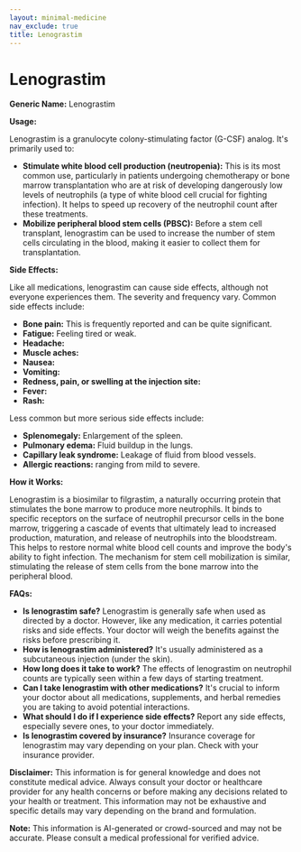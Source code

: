 ```yaml
---
layout: minimal-medicine
nav_exclude: true
title: Lenograstim
---
```


# Lenograstim

**Generic Name:** Lenograstim

**Usage:**

Lenograstim is a granulocyte colony-stimulating factor (G-CSF) analog.  It's primarily used to:

* **Stimulate white blood cell production (neutropenia):** This is its most common use, particularly in patients undergoing chemotherapy or bone marrow transplantation who are at risk of developing dangerously low levels of neutrophils (a type of white blood cell crucial for fighting infection).  It helps to speed up recovery of the neutrophil count after these treatments.
* **Mobilize peripheral blood stem cells (PBSC):** Before a stem cell transplant, lenograstim can be used to increase the number of stem cells circulating in the blood, making it easier to collect them for transplantation.


**Side Effects:**

Like all medications, lenograstim can cause side effects, although not everyone experiences them.  The severity and frequency vary. Common side effects include:

* **Bone pain:** This is frequently reported and can be quite significant.
* **Fatigue:** Feeling tired or weak.
* **Headache:**
* **Muscle aches:**
* **Nausea:**
* **Vomiting:**
* **Redness, pain, or swelling at the injection site:**
* **Fever:**
* **Rash:**

Less common but more serious side effects include:

* **Splenomegaly:** Enlargement of the spleen.
* **Pulmonary edema:** Fluid buildup in the lungs.
* **Capillary leak syndrome:** Leakage of fluid from blood vessels.
* **Allergic reactions:** ranging from mild to severe.


**How it Works:**

Lenograstim is a biosimilar to filgrastim, a naturally occurring protein that stimulates the bone marrow to produce more neutrophils.  It binds to specific receptors on the surface of neutrophil precursor cells in the bone marrow, triggering a cascade of events that ultimately lead to increased production, maturation, and release of neutrophils into the bloodstream. This helps to restore normal white blood cell counts and improve the body's ability to fight infection.  The mechanism for stem cell mobilization is similar, stimulating the release of stem cells from the bone marrow into the peripheral blood.


**FAQs:**

* **Is lenograstim safe?** Lenograstim is generally safe when used as directed by a doctor.  However, like any medication, it carries potential risks and side effects.  Your doctor will weigh the benefits against the risks before prescribing it.
* **How is lenograstim administered?** It's usually administered as a subcutaneous injection (under the skin).
* **How long does it take to work?** The effects of lenograstim on neutrophil counts are typically seen within a few days of starting treatment.
* **Can I take lenograstim with other medications?**  It's crucial to inform your doctor about all medications, supplements, and herbal remedies you are taking to avoid potential interactions.
* **What should I do if I experience side effects?**  Report any side effects, especially severe ones, to your doctor immediately.
* **Is lenograstim covered by insurance?**  Insurance coverage for lenograstim may vary depending on your plan. Check with your insurance provider.


**Disclaimer:** This information is for general knowledge and does not constitute medical advice.  Always consult your doctor or healthcare provider for any health concerns or before making any decisions related to your health or treatment.  This information may not be exhaustive and specific details may vary depending on the brand and formulation.


**Note:** This information is AI-generated or crowd-sourced and may not be accurate. Please consult a medical professional for verified advice.